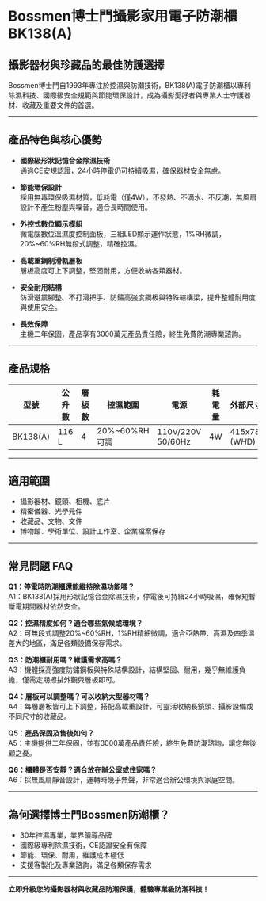 # Bossmen博士門攝影家用電子防潮櫃 BK138(A)

## 攝影器材與珍藏品的最佳防護選擇

Bossmen博士門自1993年專注於控濕與防潮技術，BK138(A)電子防潮櫃以專利除濕科技、國際級安全規範與節能環保設計，成為攝影愛好者與專業人士守護器材、收藏及重要文件的首選。

---

## 產品特色與核心優勢

- **國際級形狀記憶合金除濕技術**  
  通過CE安規認證，24小時停電仍可持續吸濕，確保器材安全無慮。

- **節能環保設計**  
  採用無毒環保吸濕材質，低耗電（僅4W），不發熱、不滴水、不反潮，無風扇設計不產生粉塵與噪音，適合長時間使用。

- **外控式數位顯示模組**  
  微電腦數位溫濕度控制面板，三組LED顯示運作狀態，1%RH微調，20%~60%RH無段式調整，精確控濕。

- **高載重鋼制滑軌層板**  
  層板高度可上下調整，堅固耐用，方便收納各類器材。

- **安全耐用結構**  
  防滑避震腳墊、不打滑把手、防鏽高強度鋼板與特殊結構梁，提升整體耐用度與使用安全。

- **長效保障**  
  主機二年保固，產品享有3000萬元產品責任險，終生免費防潮專業諮詢。

---

## 產品規格

| 型號     | 公升數 | 層板數 | 控濕範圍         | 電源             | 耗電量 | 外部尺寸 (mm)   | 內部尺寸 (mm)   |
|----------|--------|--------|------------------|------------------|--------|-----------------|-----------------|
| BK138(A) | 116 L  | 4      | 20%~60%RH 可調   | 110V/220V 50/60Hz| 4W     | 415x788x432 (W*H*D) | 410x734x390 (W*H*D) |

---

## 適用範圍

- 攝影器材、鏡頭、相機、底片
- 精密儀器、光學元件
- 收藏品、文物、文件
- 博物館、學術單位、設計工作室、企業檔案保存

---

## 常見問題 FAQ

**Q1：停電時防潮櫃還能維持除濕功能嗎？**  
A1：BK138(A)採用形狀記憶合金除濕技術，停電後可持續24小時吸濕，確保短暫斷電期間器材依然安全。

**Q2：控濕精度如何？適合哪些氣候或環境？**  
A2：可無段式調整20%~60%RH，1%RH精細微調，適合亞熱帶、高濕及四季溫差大的地區，滿足各類設備保存需求。

**Q3：防潮櫃耐用嗎？維護需求高嗎？**  
A3：機體採高強度防鏽鋼板與特殊結構設計，結構堅固、耐用，幾乎無維護負擔，僅需定期擦拭外觀與層板即可。

**Q4：層板可以調整嗎？可以收納大型器材嗎？**  
A4：每層層板皆可上下調整，搭配高載重設計，可靈活收納長鏡頭、攝影設備或不同尺寸的收藏品。

**Q5：產品保固及售後如何？**  
A5：主機提供二年保固，並有3000萬產品責任險，終生免費防潮諮詢，讓您無後顧之憂。

**Q6：櫃體是否安靜？適合放在辦公室或住家嗎？**  
A6：採無風扇靜音設計，運轉時幾乎無聲，非常適合辦公環境與家庭空間。

---

## 為何選擇博士門Bossmen防潮櫃？

- 30年控濕專業，業界領導品牌
- 國際級專利除濕技術，CE認證安全有保障
- 節能、環保、耐用，維護成本極低
- 支援客製化及專業諮詢，滿足各類保存需求

---

**立即升級您的攝影器材與收藏品防潮保護，體驗專業級防潮科技！**